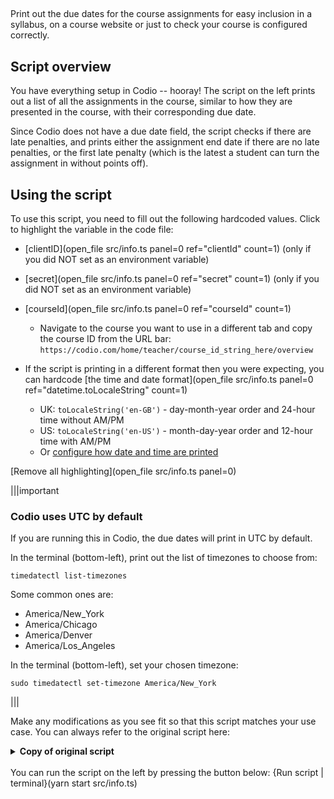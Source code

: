 ##

Print out the due dates for the course assignments for easy inclusion in a syllabus, on a course website or just to check your course is configured correctly.

## Script overview
You have everything setup in Codio -- hooray! The script on the left prints out a list of all the assignments in the course, similar to how they are presented in the course, with their corresponding due date.

Since Codio does not have a due date field, the script checks if there are late penalties, and prints either the assignment end date if there are no late penalties, or the first late penalty (which is the latest a student can turn the assignment in without points off).

## Using the script
To use this script, you need to fill out the following hardcoded values. Click to highlight the variable in the code file:
* [clientID](open_file src/info.ts panel=0 ref="clientId" count=1) (only if you did NOT set as an environment variable)
* [secret](open_file src/info.ts panel=0 ref="secret" count=1)  (only if you did NOT set as an environment variable)
* [courseId](open_file src/info.ts panel=0 ref="courseId" count=1)
    * Navigate to the course you want to use in a different tab and copy the course ID from the URL bar: `https://codio.com/home/teacher/course_id_string_here/overview`

* If the script is printing in a different format then you were expecting, you can hardcode [the time and date format](open_file src/info.ts panel=0 ref="datetime.toLocaleString" count=1)
    * UK: `toLocaleString('en-GB')` - day-month-year order and 24-hour time without AM/PM
    * US: `toLocaleString('en-US')` - month-day-year order and 12-hour time with AM/PM
    * Or [configure how date and time are printed](https://developer.mozilla.org/en-US/docs/Web/JavaScript/Reference/Global_Objects/Date/toLocaleString#using_options)

[Remove all highlighting](open_file src/info.ts panel=0)

|||important
### Codio uses UTC by default
If you are running this in Codio, the due dates will print in UTC by default.

In the terminal (bottom-left), print out the list of timezones to choose from:
```
timedatectl list-timezones
```

Some common ones are:
 * America/New_York
 * America/Chicago
 * America/Denver
 * America/Los_Angeles

In the terminal (bottom-left), set your chosen timezone:
```
sudo timedatectl set-timezone America/New_York
```

|||

Make any modifications as you see fit so that this script matches your use case. You can always refer to the original script here:
<details>
  <summary>
     <b>Copy of original script</b>
  </summary>

    require('dotenv').config()
    import codio from 'codio-api-js'
    import _ from 'lodash'
    const api = codio.v1

    const clientId = process.env['CLIENT'] || 'clientId'
    const secret = process.env['SECRET'] || 'secret'

    // hardcoded values
    const courseId = 'courseId'

    async function main() {
      await api.auth(clientId, secret)

      const course = await api.course.info(courseId)
      for (const module of course.modules) {
        console.log(`${module.name} :`)
        for (const assignment of module.assignments) {
          const settings = await api.assignment.getSettings(courseId, assignment.id)
          let due = settings.endTime ? settings.endTime.toLocaleString() : 'No'
          if (settings.penalties && settings.penalties?.length > 0) {
            due = _.sortBy(settings.penalties, ['datetime'])[0].datetime.toLocaleString()
          }
          console.log(`  ${assignment.name} - Due ${due}`)
        }
      }
    }

    main().catch(_ => {
      console.error(_);
      process.exit(1)
    })
      
</details>

<br>
You can run the script on the left by pressing the button below:
{Run script | terminal}(yarn start src/info.ts)
